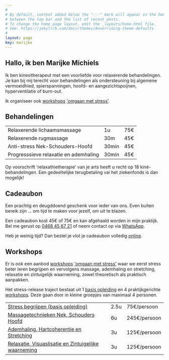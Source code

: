 ```yaml
---
#
# By default, content added below the "---" mark will appear in the home page
# between the top bar and the list of recent posts.
# To change the home page layout, edit the _layouts/home.html file.
# See: https://jekyllrb.com/docs/themes/#overriding-theme-defaults
#
layout: page
key: marijke
---
```


<section class="intro">

  <!-- <img class="" src="/assets/images/massage.jpg"> -->

  <h1>Hallo, ik ben Marijke Michiels</h1>

  <p>
    Ik ben kinesitherapeut met een voorliefde voor relaxerende behandelingen.
    Je kan bij mij terecht voor behandelingen als ondersteuning bij
    algemene vermoeidhied, spierspanningen, hoofd- en aangezichtspoijnen,
    hyperventilatie of burn-out.</p>

  <p>
    Ik organiseer ook <a href="/workshops/">workshops</a> <a href="/workshops/">'omgaan met stress'</a>.
  </p>

</section>

<section class="behandelingen">
<h1>Behandelingen</h1>

<table>
  <tr>
    <td>Relaxerende lichaamsmassage</td>
    <td class="align-left">1u</td>
    <td class="align-right">75€</td>
  </tr>
  <tr>
    <td>Relaxerende rugmassage</td>
    <td class="align-left">30m</td>
    <td class="align-right">45€</td>
  </tr>
  <tr>
    <td>Anti-stress Nek-Schouders-Hoofd</td>
    <td class="align-left">30min</td>
    <td class="align-right">45€</td>
  </tr>
  <tr>
    <td>Progresssieve relaxatie en ademhaling</td>
    <td class="align-left">30min</td>
    <td class="align-right">45€</td>
  </tr>
</table>

<p class="note">
  Op voorschrift 'relaxathietherapie' van je arts heeft u recht
  op 18 kiné-behandelingen. Een gedeeltelijke terugbetaling vai het ziekenfonds
  is dan mogelijk!
</p>
</section>

<section class="cadeaubon">
<h1>Cadeaubon</h1>

<p>Een prachtig en deugddoend geschenk voor ieder van ons.
   Even buiten bereik zijn … om tijd te maken voor jezelf, om uit te blazen.</p>

<p>Een cadeaubon kost 45€ of 75€ en kan afgehaald worden in mijn praktijk.
   Bel me gerust op <a href="tel:+32 468 45 67 21">0468 45 67 21</a>
   of neem contact op via <a class="whatsapp" href="https://wa.me/{{ site.footer.whatsapp }}">WhatsApp</a>.
</p>

<p>Heb je weinig tijd? Dan bestel je vlot je cadeaubon volledig <a href="/bon">online</a>.</p>

</section>

<section class="workshops">
<h1>Workshops</h1>

<p>
  Er is ook een aanbod <a href="{% link workshops.md %}">workshops</a> <a href="{% link workshops.md %}">'omgaan met stress'</a> waar we eerst stress beter
  leren begrijpen en vervolgens massage, ademhaling en stretching,
  relaxatie en zintuigelijk waarneming, zowel theoretisch als praktisch aanpakken.
</p>

<p>Het stress-release traject bestaat uit 1 <a href="/workshops#basis">basis opleiding</a>
   en 4 praktijkgerichte <a href="/workshops#workshops">workshops</a>.
   Deze gaan door in kleine groepjes van maximaal 4 personen.
 </p>

<table>
  <tr>
    <td><a href="/begrijpen#basis">Stress begrijpen (basis opleiding)</a></td>
    <td class="align-left">2.5u</td>
    <td class="align-right">75€/persoon</td>
  </tr>
  <tr>
    <td><a href="/workshops#massage">Massagetechnieken Nek, Schouders Hoofd</a></td>
    <td class="align-left">6u</td>
    <td class="align-right">245€/persoon</td>
  </tr>
  <tr>
    <td><a href="/workshops#ademhaling">Ademhaling, Hartcoherentie en Stretching</a></td>
    <td class="align-left">3u</td>
    <td class="align-right">125€/persoon</td>
  </tr>
  <tr>
    <td><a href="/workshops#relaxatie">Relaxatie, Visuaslisatie en Zintuigelijke waarneming</a></td>
    <td class="align-left">3u</td>
    <td class="align-right">125€/persoon</td>
  </tr>
</table>

</section>

